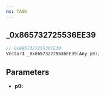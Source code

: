 ```yaml
---
ns: TASK
---
```

## _0x865732725536EE39

```c
// 0x865732725536EE39
Vector3 _0x865732725536EE39(Any p0);
```

## Parameters
* **p0**:
